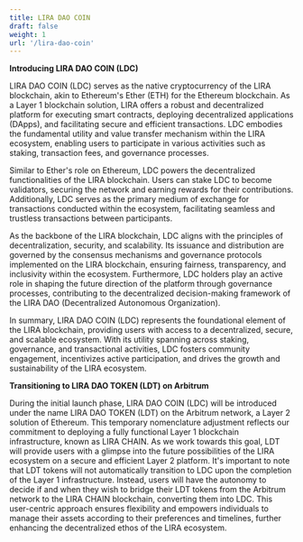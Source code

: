 ```yaml
---
title: LIRA DAO COIN
draft: false
weight: 1
url: '/lira-dao-coin'
---
```


**Introducing LIRA DAO COIN (LDC)**

LIRA DAO COIN (LDC) serves as the native cryptocurrency of the LIRA blockchain, akin to Ethereum's Ether (ETH) for the Ethereum blockchain. As a Layer 1 blockchain solution, LIRA offers a robust and decentralized platform for executing smart contracts, deploying decentralized applications (DApps), and facilitating secure and efficient transactions. LDC embodies the fundamental utility and value transfer mechanism within the LIRA ecosystem, enabling users to participate in various activities such as staking, transaction fees, and governance processes.

Similar to Ether's role on Ethereum, LDC powers the decentralized functionalities of the LIRA blockchain. Users can stake LDC to become validators, securing the network and earning rewards for their contributions. Additionally, LDC serves as the primary medium of exchange for transactions conducted within the ecosystem, facilitating seamless and trustless transactions between participants.

As the backbone of the LIRA blockchain, LDC aligns with the principles of decentralization, security, and scalability. Its issuance and distribution are governed by the consensus mechanisms and governance protocols implemented on the LIRA blockchain, ensuring fairness, transparency, and inclusivity within the ecosystem. Furthermore, LDC holders play an active role in shaping the future direction of the platform through governance processes, contributing to the decentralized decision-making framework of the LIRA DAO (Decentralized Autonomous Organization).

In summary, LIRA DAO COIN (LDC) represents the foundational element of the LIRA blockchain, providing users with access to a decentralized, secure, and scalable ecosystem. With its utility spanning across staking, governance, and transactional activities, LDC fosters community engagement, incentivizes active participation, and drives the growth and sustainability of the LIRA ecosystem.

**Transitioning to LIRA DAO TOKEN (LDT) on Arbitrum**

During the initial launch phase, LIRA DAO COIN (LDC) will be introduced under the name LIRA DAO TOKEN (LDT) on the Arbitrum network, a Layer 2 solution of Ethereum. This temporary nomenclature adjustment reflects our commitment to deploying a fully functional Layer 1 blockchain infrastructure, known as LIRA CHAIN. As we work towards this goal, LDT will provide users with a glimpse into the future possibilities of the LIRA ecosystem on a secure and efficient Layer 2 platform. It's important to note that LDT tokens will not automatically transition to LDC upon the completion of the Layer 1 infrastructure. Instead, users will have the autonomy to decide if and when they wish to bridge their LDT tokens from the Arbitrum network to the LIRA CHAIN blockchain, converting them into LDC. This user-centric approach ensures flexibility and empowers individuals to manage their assets according to their preferences and timelines, further enhancing the decentralized ethos of the LIRA ecosystem.